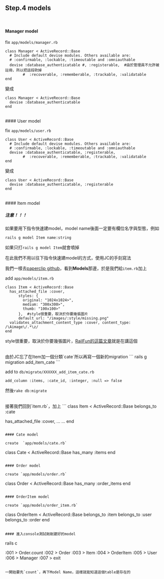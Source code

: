 ## Step.4 models
<br>

#### Manager model

fix `app/models/manager.rb`
```
class Manager < ActiveRecord::Base
  # Include default devise modules. Others available are:
  # :confirmable, :lockable, :timeoutable and :omniauthable
  devise :database_authenticatable #, :registerable,  #由於管理員不允許被註冊，所以把這段砍掉
        #  :recoverable, :rememberable, :trackable, :validatable
end
```

變成
```
class Manager < ActiveRecord::Base
  devise :database_authenticatable
end

```

<br>
#### User model

fix `app/models/user.rb`
```
class User < ActiveRecord::Base
  # Include default devise modules. Others available are:
  # :confirmable, :lockable, :timeoutable and :omniauthable
  devise :database_authenticatable, :registerable,
        #  :recoverable, :rememberable, :trackable, :validatable
end
```

變成
```
class User < ActiveRecord::Base
  devise :database_authenticatable, :registerable
end
```

<br>
#### Item model


##### 注意！！！
如果要用下指令快速建model，model name後面一定要有欄位名字與型態，例如
```
rails g model Item name:string
```

如果只打`rails g model Item`就會噴掉

在此我們不用以往下指令快速建model的方式，使用JC的手刻寫法

我們一樣去[paperclip github](https://github.com/thoughtbot/paperclip)，看到**Models**那邊，於是我們給`item.rb`加上

add `app/models/item.rb`
```
class Item < ActiveRecord::Base
  has_attached_file :cover,
      styles: {
        original: "1024x1024>",
        medium: "300x300>",
        thumb: "100x100>"
      },  #style很重要，取決於你要幾張圖片
      default_url: "/images/:style/missing.png"
  validates_attachment_content_type :cover, content_type: /\Aimage\/.*\z/
end

```

style很重要，取決於你要幾張圖片，[RailFun的這篇文章](http://railsfun.tw/t/paperclip/64)就是在講這個

<br>
由於JC忘了在Item加一個分類`cate`所以再寫一個新的migration
```
rails g migration add_item_cate
```

add to `db/migrate/XXXXXX_add_item_cate.rb`
```
add_column :items, :cate_id, :integer, :null => false
```
然後`rake db:migrate`

<br>
接著我們回到`item.rb`，加上
```
class Item < ActiveRecord::Base
  belongs_to :cate

  has_attached_file :cover,
  ...
  ...
end
```

#### Cate model

create  `app/models/cate.rb`
```
class Cate < ActiveRecord::Base
  has_many :items
end
```

#### Order model

create `app/models/order.rb`
```
class Order < ActiveRecord::Base
  has_many :order_items
end
```

#### OrderItem model

create `app/models/order_item.rb`
```
class OrderItem < ActiveRecord::Base
  belongs_to :item
  belongs_to :user
  belongs_to :order
end
```

#### 進入console測試剛剛建好的model

```
rails c

:001 > Order.count
:002 > Order
:003 > Item
:004 > OrderItem
:005 > User
:006 > Manager
:007 > exit
```

一開始要先`count`，再下Model Name，這樣就能知道這個table是存在的
